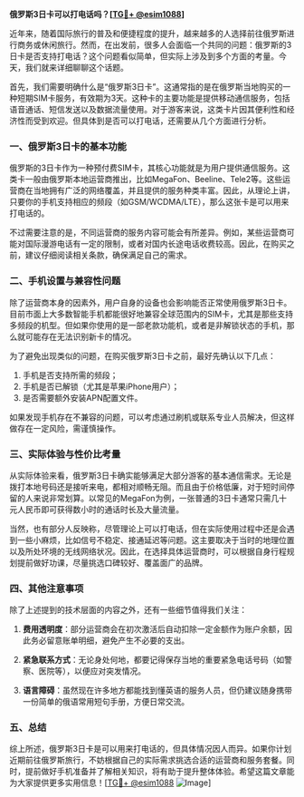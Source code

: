 **俄罗斯3日卡可以打电话吗？[[TG💪+ @esim1088](https://t.me/s/esim1088)]**

近年来，随着国际旅行的普及和便捷程度的提升，越来越多的人选择前往俄罗斯进行商务或休闲旅行。然而，在出发前，很多人会面临一个共同的问题：俄罗斯的3日卡是否支持打电话？这个问题看似简单，但实际上涉及到多个方面的考量。今天，我们就来详细聊聊这个话题。

首先，我们需要明确什么是“俄罗斯3日卡”。这通常指的是在俄罗斯当地购买的一种短期SIM卡服务，有效期为3天。这种卡的主要功能是提供移动通信服务，包括语音通话、短信发送以及数据流量使用。对于游客来说，这类卡片因其便利性和经济性而受到欢迎。但具体到是否可以打电话，还需要从几个方面进行分析。

### 一、俄罗斯3日卡的基本功能

俄罗斯的3日卡作为一种预付费SIM卡，其核心功能就是为用户提供通信服务。这类卡一般由俄罗斯本地运营商推出，比如MegaFon、Beeline、Tele2等。这些运营商在当地拥有广泛的网络覆盖，并且提供的服务种类丰富。因此，从理论上讲，只要你的手机支持相应的频段（如GSM/WCDMA/LTE），那么这张卡是可以用来打电话的。

不过需要注意的是，不同运营商的服务内容可能会有所差异。例如，某些运营商可能对国际漫游电话有一定的限制，或者对国内长途电话收费较高。因此，在购买之前，建议仔细阅读相关条款，确保满足自己的需求。

### 二、手机设置与兼容性问题

除了运营商本身的因素外，用户自身的设备也会影响能否正常使用俄罗斯3日卡。目前市面上大多数智能手机都能很好地兼容全球范围内的SIM卡，尤其是那些支持多频段的机型。但如果你使用的是一部老款功能机，或者是非解锁状态的手机，那么就可能存在无法识别新卡的情况。

为了避免出现类似的问题，在购买俄罗斯3日卡之前，最好先确认以下几点：
1. 手机是否支持所需的频段；
2. 手机是否已解锁（尤其是苹果iPhone用户）；
3. 是否需要额外安装APN配置文件。

如果发现手机存在不兼容的问题，可以考虑通过刷机或联系专业人员解决，但这样做存在一定风险，需谨慎操作。

### 三、实际体验与性价比考量

从实际体验来看，俄罗斯3日卡确实能够满足大部分游客的基本通信需求。无论是拨打本地号码还是接听来电，都相对顺畅无阻。而且由于价格低廉，对于短时间停留的人来说非常划算。以常见的MegaFon为例，一张普通的3日卡通常只需几十元人民币即可获得数小时的通话时长及大量流量。

当然，也有部分人反映称，尽管理论上可以打电话，但在实际使用过程中还是会遇到一些小麻烦，比如信号不稳定、接通延迟等问题。这主要取决于当时的地理位置以及所处环境的无线网络状况。因此，在选择具体运营商时，可以根据自身行程规划提前做好功课，尽量挑选口碑较好、覆盖面广的品牌。

### 四、其他注意事项

除了上述提到的技术层面的内容之外，还有一些细节值得我们关注：

1. **费用透明度**：部分运营商会在初次激活后自动扣除一定金额作为账户余额，因此务必留意账单明细，避免产生不必要的支出。
   
2. **紧急联系方式**：无论身处何地，都要记得保存当地的重要紧急电话号码（如警察、医院等），以便应对突发情况。
   
3. **语言障碍**：虽然现在许多地方都能找到懂英语的服务人员，但仍建议随身携带一份简单的俄语常用短句手册，方便日常交流。

### 五、总结

综上所述，俄罗斯3日卡是可以用来打电话的，但具体情况因人而异。如果你计划近期前往俄罗斯旅行，不妨根据自己的实际需求挑选合适的运营商和服务套餐。同时，提前做好手机准备并了解相关知识，将有助于提升整体体验。希望这篇文章能为大家提供更多实用信息！[[TG💪+ @esim1088](https://t.me/s/esim1088) ![Image](https://i.postimg.cc/4NQfJmqS/Snipaste-2025-05-13-00-14-12.png)]